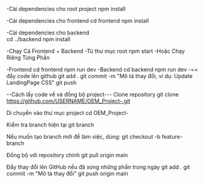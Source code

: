 -Cài dependencies cho root project
npm install

-Cài dependencies cho frontend
cd frontend
npm install

-Cài dependencies cho backend  
cd ../backend
npm install

-Chạy Cả Frontend + Backend 
-Từ thư mục root
npm start
-Hoặc Chạy Riêng Từng Phần

-Frontend
cd frontend
npm run dev
-Backend
cd backend
npm run dev
-== đẩy code lên github
git add .
git commit -m "Mô tả thay đổi, ví dụ: Update LandingPage CSS"
git push

--Cách lấy code về và đồng bộ project---
Clone repository
git clone https://github.com/USERNAME/OEM_Project-.git

Di chuyển vào thư mục project
cd OEM_Project-

Kiểm tra branch hiện tại
git branch

Nếu muốn tạo branch mới để làm việc, dùng:
git checkout -b feature-branch

Đồng bộ với repository chính
git pull origin main

Đẩy thay đổi lên GitHub nếu đã xong những phần trong ngày
git add .
git commit -m "Mô tả thay đổi"
git push origin main


